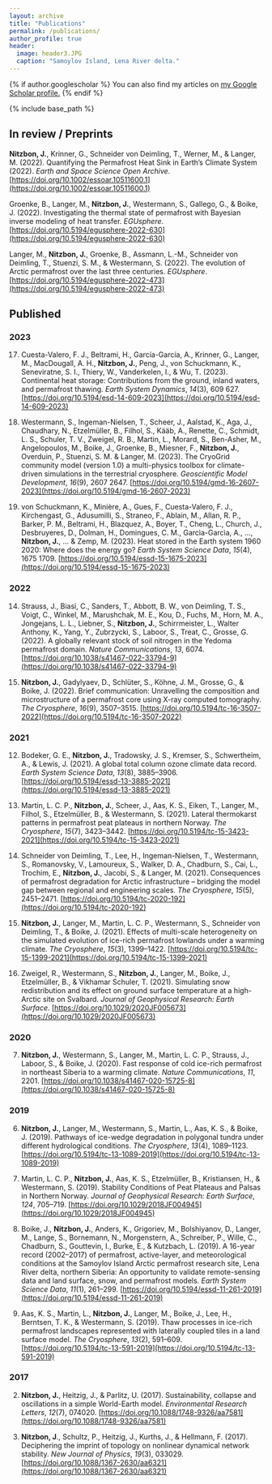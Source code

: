 ```yaml
---
layout: archive
title: "Publications"
permalink: /publications/
author_profile: true
header:
  image: header3.JPG
  caption: "Samoylov Island, Lena River delta."
---
```


{% if author.googlescholar %}
  You can also find my articles on <u><a href="{{author.googlescholar}}">my Google Scholar profile</a>.</u>
{% endif %}

{% include base_path %}

## In review / Preprints

**Nitzbon, J.**, Krinner, G., Schneider von Deimling, T., Werner, M., & Langer, M. (2022). Quantifying the Permafrost Heat Sink in Earth’s Climate System (2022). *Earth and Space Science Open Archive*. [https://doi.org/10.1002/essoar.10511600.1](https://doi.org/10.1002/essoar.10511600.1)

Groenke, B., Langer, M., **Nitzbon, J.**, Westermann, S., Gallego, G., & Boike, J. (2022). Investigating the thermal state of permafrost with Bayesian inverse modeling of heat transfer. *EGUsphere*. [https://doi.org/10.5194/egusphere-2022-630](https://doi.org/10.5194/egusphere-2022-630)

Langer, M., **Nitzbon, J.**, Groenke, B., Assmann, L.-M., Schneider von Deimling, T., Stuenzi, S. M., & Westermann, S. (2022). The evolution of Arctic permafrost over the last three centuries. *EGUsphere*. [https://doi.org/10.5194/egusphere-2022-473](https://doi.org/10.5194/egusphere-2022-473)

## Published

### 2023

17) Cuesta-Valero, F. J., Beltrami, H., García-García, A., Krinner, G., Langer, M., MacDougall, A. H., **Nitzbon, J.**, Peng, J., von Schuckmann, K., Seneviratne, S. I., Thiery, W., Vanderkelen, I., & Wu, T. (2023). Continental heat storage: Contributions from the ground, inland waters, and permafrost thawing. *Earth System Dynamics*, *14*(3), 609 627. [https://doi.org/10.5194/esd-14-609-2023](https://doi.org/10.5194/esd-14-609-2023)

16) Westermann, S., Ingeman-Nielsen, T., Scheer, J., Aalstad, K., Aga, J., Chaudhary, N., Etzelmüller, B., Filhol, S., Kääb, A., Renette, C., Schmidt, L. S., Schuler, T. V., Zweigel, R. B., Martin, L., Morard, S., Ben-Asher, M., Angelopoulos, M., Boike, J., Groenke, B., Miesner, F., **Nitzbon, J.**, Overduin, P., Stuenzi, S. M. &  Langer, M. (2023). The CryoGrid community model (version 1.0)   a multi-physics toolbox for climate-driven simulations in the terrestrial cryosphere. *Geoscientific Model Development*, *16*(9), 2607 2647. [https://doi.org/10.5194/gmd-16-2607-2023](https://doi.org/10.5194/gmd-16-2607-2023)    

15) von Schuckmann, K., Minière, A., Gues, F., Cuesta-Valero, F. J., Kirchengast, G., Adusumilli, S., Straneo, F., Ablain, M., Allan, R. P., Barker, P. M., Beltrami, H., Blazquez, A., Boyer, T., Cheng, L., Church, J., Desbruyeres, D., Dolman, H., Domingues, C. M., Garcìa-Garcìa, A., ..., **Nitzbon, J.**, ... &  Zemp, M. (2023). Heat stored in the Earth system 1960 2020: Where does the energy go? *Earth System Science Data*, *15*(4), 1675 1709. [https://doi.org/10.5194/essd-15-1675-2023](https://doi.org/10.5194/essd-15-1675-2023)


### 2022

14) Strauss, J., Biasi, C., Sanders, T., Abbott, B. W., von Deimling, T. S., Voigt, C., Winkel, M., Marushchak, M. E., Kou, D., Fuchs, M., Horn, M. A., Jongejans, L. L., Liebner, S., **Nitzbon, J.**, Schirrmeister, L., Walter Anthony, K., Yang, Y., Zubrzycki, S., Laboor, S., Treat, C., Grosse, G. (2022). A globally relevant stock of soil nitrogen in the Yedoma permafrost domain. *Nature Communications*, *13*, 6074. [https://doi.org/10.1038/s41467-022-33794-9](https://doi.org/10.1038/s41467-022-33794-9)


13) **Nitzbon, J.**, Gadylyaev, D., Schlüter, S., Köhne, J. M., Grosse, G., & Boike, J. (2022). Brief communication: Unravelling the composition and microstructure of a permafrost core using X-ray computed tomography. *The Cryosphere*, *16*(9), 3507–3515. [https://doi.org/10.5194/tc-16-3507-2022](https://doi.org/10.5194/tc-16-3507-2022)


### 2021

12) Bodeker, G. E., **Nitzbon, J.**, Tradowsky, J. S., Kremser, S., Schwertheim, A., & Lewis, J. (2021). A global total column ozone climate data record. *Earth System Science Data*, *13*(8), 3885–3906. [https://doi.org/10.5194/essd-13-3885-2021](https://doi.org/10.5194/essd-13-3885-2021)

11) Martin, L. C. P., **Nitzbon, J.**, Scheer, J., Aas, K. S., Eiken, T., Langer, M., Filhol, S., Etzelmüller, B., & Westermann, S. (2021). Lateral thermokarst patterns in permafrost peat plateaus in northern Norway. *The Cryosphere*, *15*(7), 3423–3442. [https://doi.org/10.5194/tc-15-3423-2021](https://doi.org/10.5194/tc-15-3423-2021)

10) Schneider von Deimling, T., Lee, H., Ingeman-Nielsen, T., Westermann, S., Romanovsky, V., Lamoureux, S., Walker, D. A., Chadburn, S., Cai, L., Trochim, E., **Nitzbon, J.**, Jacobi, S., & Langer, M. (2021). Consequences of permafrost degradation for Arctic infrastructure – bridging the model gap between regional and engineering scales. *The Cryosphere*, *15*(5), 2451–2471. [https://doi.org/10.5194/tc-2020-192](https://doi.org/10.5194/tc-2020-192)

9) **Nitzbon, J.**, Langer, M., Martin, L. C. P., Westermann, S., Schneider von Deimling, T., & Boike, J. (2021). Effects of multi-scale heterogeneity on the simulated evolution of ice-rich permafrost lowlands under a warming climate. *The Cryosphere*, *15*(3), 1399–1422. [https://doi.org/10.5194/tc-15-1399-2021](https://doi.org/10.5194/tc-15-1399-2021)

8) Zweigel, R., Westermann, S., **Nitzbon, J.**, Langer, M., Boike, J., Etzelmüller, B., & Vikhamar Schuler, T. (2021). Simulating snow redistribution and its effect on ground surface temperature at a high-Arctic site on Svalbard. *Journal of Geophysical Research: Earth Surface*. [https://doi.org/10.1029/2020JF005673](https://doi.org/10.1029/2020JF005673)

### 2020

7) **Nitzbon, J.**, Westermann, S., Langer, M., Martin, L. C. P., Strauss, J., Laboor, S., & Boike, J. (2020). Fast response of cold ice-rich permafrost in northeast Siberia to a warming climate. *Nature Communications*, *11*, 2201. [https://doi.org/10.1038/s41467-020-15725-8](https://doi.org/10.1038/s41467-020-15725-8)

### 2019

6) **Nitzbon, J.**, Langer, M., Westermann, S., Martin, L., Aas, K. S., & Boike, J. (2019). Pathways of ice-wedge degradation in polygonal tundra under different hydrological conditions. *The Cryosphere*, *13*(4), 1089–1123. [https://doi.org/10.5194/tc-13-1089-2019](https://doi.org/10.5194/tc-13-1089-2019)

5) Martin, L. C. P., **Nitzbon, J.**, Aas, K. S., Etzelmüller, B., Kristiansen, H., & Westermann, S. (2019). Stability Conditions of Peat Plateaus and Palsas in Northern Norway. *Journal of Geophysical Research: Earth Surface*, *124*, 705–719. [https://doi.org/10.1029/2018JF004945](https://doi.org/10.1029/2018JF004945)

4) Boike, J., **Nitzbon, J.**, Anders, K., Grigoriev, M., Bolshiyanov, D., Langer, M., Lange, S., Bornemann, N., Morgenstern, A., Schreiber, P., Wille, C., Chadburn, S., Gouttevin, I., Burke, E., & Kutzbach, L. (2019). A 16-year record (2002–2017) of permafrost, active-layer, and meteorological conditions at the Samoylov Island Arctic permafrost research site, Lena River delta, northern Siberia: An opportunity to validate remote-sensing data and land surface, snow, and permafrost models. *Earth System Science Data*, *11*(1), 261–299. [https://doi.org/10.5194/essd-11-261-2019](https://doi.org/10.5194/essd-11-261-2019)

3) Aas, K. S., Martin, L., **Nitzbon, J.**, Langer, M., Boike, J., Lee, H., Berntsen, T. K., & Westermann, S. (2019). Thaw processes in ice-rich permafrost landscapes represented with laterally coupled tiles in a land surface model. *The Cryosphere*, *13*(2), 591–609. [https://doi.org/10.5194/tc-13-591-2019](https://doi.org/10.5194/tc-13-591-2019)

### 2017

2) **Nitzbon, J.**, Heitzig, J., & Parlitz, U. (2017). Sustainability, collapse and oscillations in a simple World-Earth model. *Environmental Research Letters*, *12*(7), 074020. [https://doi.org/10.1088/1748-9326/aa7581](https://doi.org/10.1088/1748-9326/aa7581)

1) **Nitzbon, J**., Schultz, P., Heitzig, J., Kurths, J., & Hellmann, F. (2017). Deciphering the imprint of topology on nonlinear dynamical network stability. *New Journal of Physics*, *19*(3), 033029. [https://doi.org/10.1088/1367-2630/aa6321](https://doi.org/10.1088/1367-2630/aa6321)
